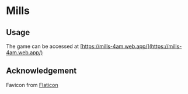 # Mills

## Usage

The game can be accessed at [https://mills-4am.web.app/](https://mills-4am.web.app/)

## Acknowledgement

Favicon from [Flaticon](https://www.flaticon.com/free-icon/flour-mill_1037207)